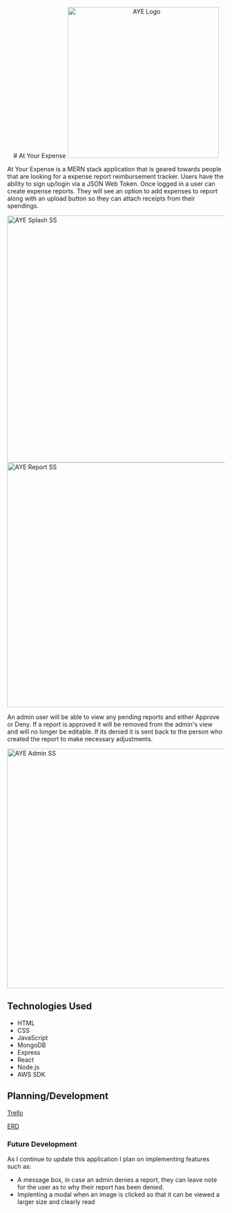 <p align="center">
# At Your Expense

<img width="350" alt="AYE Logo" src="https://github.com/tlmcbee/at-your-expense/assets/148281608/aed074f8-0f6f-4e7f-ae14-3bfd323f499a">

At Your Expense is a MERN stack application that is geared towards people that are looking for a expense report reimbursement tracker. Users have the ability to sign up/login via a JSON Web Token. Once logged in a user can create expense reports. They will see an option to add expenses to report along with an upload button so they can attach receipts from their spendings. 

<img width="572" alt="AYE Splash SS" src="https://github.com/tlmcbee/at-your-expense/assets/148281608/29a9bc0b-49a8-4566-9c01-c7e16444cb43">

<img width="567" alt="AYE Report SS" src="https://github.com/tlmcbee/at-your-expense/assets/148281608/1dba5934-7ada-4092-be4a-f8a29f4d1516">

An admin user will be able to view any pending reports and either Approve or Deny. If a report is approved it will be removed from the admin's view and will no longer be editable. If its denied it is sent back to the person who created the report to make necessary adjustments.

<img width="555" alt="AYE Admin SS" src="https://github.com/tlmcbee/at-your-expense/assets/148281608/e1ef5148-d393-4c6e-9370-e773cd4ae3ed">

## Technologies Used

- HTML
- CSS
- JavaScript
- MongoDB
- Express
- React
- Node.js
- AWS SDK

## Planning/Development

[Trello](https://trello.com/b/8B00RTtj/at-your-expense)

[ERD](https://lucid.app/lucidchart/fcfb9756-17bf-4e0c-87e2-c2adc81fe136/edit?invitationId=inv_b8d6ad36-83d6-4b0a-9ccc-b29bbe9c5f38&page=0_0#)

### Future Development
As I continue to update this application I plan on implementing features such as:
- A message box, in case an admin denies a report, they can leave note for the user as to why their report has been denied.
- Implenting a modal when an image is clicked so that it can be viewed a larger size and clearly read
</p>

